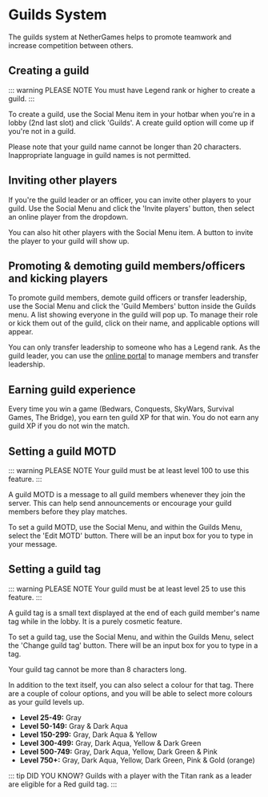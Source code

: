 # Guilds System

The guilds system at NetherGames helps to promote teamwork and increase competition between others.

## Creating a guild

::: warning PLEASE NOTE
You must have Legend rank or higher to create a guild.
:::

To create a guild, use the Social Menu item in your hotbar when you're in a lobby (2nd last slot) and click 'Guilds'. A create guild option will come up if you're not in a guild.

Please note that your guild name cannot be longer than 20 characters. Inappropriate language in guild names is not permitted.

## Inviting other players

If you're the guild leader or an officer, you can invite other players to your guild. Use the Social Menu and click the 'Invite players' button, then select an online player from the dropdown.

You can also hit other players with the Social Menu item. A button to invite the player to your guild will show up.

## Promoting & demoting guild members/officers and kicking players

To promote guild members, demote guild officers or transfer leadership, use the Social Menu and click the 'Guild Members' button inside the Guilds menu. A list showing everyone in the guild will pop up. To manage their role or kick them out of the guild, click on their name, and applicable options will appear.

You can only transfer leadership to someone who has a Legend rank. As the guild leader, you can use the [online portal](https://portal.nethergames.org) to manage members and transfer leadership.

## Earning guild experience

Every time you win a game (Bedwars, Conquests, SkyWars, Survival Games, The Bridge), you earn ten guild XP for that win. You do not earn any guild XP if you do not win the match.

## Setting a guild MOTD

::: warning PLEASE NOTE
Your guild must be at least level 100 to use this feature.
:::

A guild MOTD is a message to all guild members whenever they join the server. This can help send announcements or encourage your guild members before they play matches.

To set a guild MOTD, use the Social Menu, and within the Guilds Menu, select the 'Edit MOTD' button. There will be an input box for you to type in your message.

## Setting a guild tag

::: warning PLEASE NOTE
Your guild must be at least level 25 to use this feature.
:::

A guild tag is a small text displayed at the end of each guild member's name tag while in the lobby. It is a purely cosmetic feature.

To set a guild tag, use the Social Menu, and within the Guilds Menu, select the 'Change guild tag' button. There will be an input box for you to type in a tag. 

Your guild tag cannot be more than 8 characters long.

In addition to the text itself, you can also select a colour for that tag. There are a couple of colour options, and you will be able to select more colours as your guild levels up.
* **Level 25-49:** Gray
* **Level 50-149:** Gray & Dark Aqua
* **Level 150-299:** Gray, Dark Aqua & Yellow
* **Level 300-499:** Gray, Dark Aqua, Yellow & Dark Green
* **Level 500-749:** Gray, Dark Aqua, Yellow, Dark Green & Pink
* **Level 750+:** Gray, Dark Aqua, Yellow, Dark Green, Pink & Gold (orange)

::: tip DID YOU KNOW?
Guilds with a player with the Titan rank as a leader are eligible for a Red guild tag.
:::
